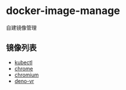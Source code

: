 # docker-image-manage

自建镜像管理

## 镜像列表

* [kubectl](https://github.com/AlfieriChou/docker-image-manage/tree/main/kubectl)
* [chrome](https://github.com/AlfieriChou/docker-image-manage/tree/main/chrome)
* [chromium](https://github.com/AlfieriChou/docker-image-manage/tree/main/chromium)
* [deno-vr](https://github.com/AlfieriChou/docker-image-manage/tree/main/deno-vr)
